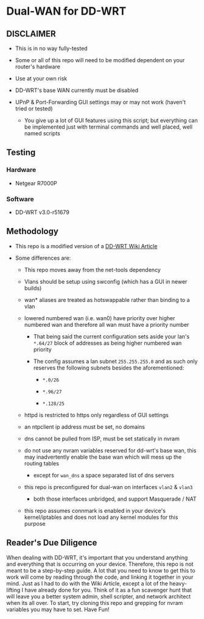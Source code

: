 # Dual-WAN for DD-WRT

## DISCLAIMER

- This is in no way fully-tested

- Some or all of this repo will need to be modified dependent on your router's hardware

- Use at your own risk

- DD-WRT's base WAN currently must be disabled

- UPnP & Port-Forwarding GUI settings may or may not work (haven't tried or tested)

  - You give up a lot of GUI features using this script; but everything can be implemented just with terminal commands and well placed, well named scripts

## Testing

### Hardware

- Netgear R7000P

### Software

- DD-WRT v3.0-r51679

## Methodology

- This repo is a modified version of a [DD-WRT Wiki Article](https://wiki.dd-wrt.com/wiki/index.php/Dual,_Triple_(and_probably_quad)_WAN_with_multiple_active_WAN_links_and_source_routing)

- Some differences are:

    - This repo moves away from the net-tools dependency

    - Vlans should be setup using swconfig (which has a GUI in newer builds)

    - wan* aliases are treated as hotswappable rather than binding to a vlan

    - lowered numbered wan (i.e. wan0) have priority over higher numbered wan and therefore all wan must have a priority number

        - That being said the current configuration sets aside your lan's `*.64/27` block of addresses as being higher numbered wan priority

        - The config assumes a lan subnet `255.255.255.0` and as such only reserves the following subnets besides the aforementioned:

            - `*.0/26`

            - `*.96/27`

            - `*.128/25`

    - httpd is restricted to https only regardless of GUI settings

    - an ntpclient ip address must be set, no domains

    - dns cannot be pulled from ISP, must be set statically in nvram

    - do not use any nvram variables reserved for dd-wrt's base wan, this may inadvertently enable the base wan which will mess up the routing tables

        - except for `wan_dns` a space separated list of dns servers

    - this repo is preconfigured for dual-wan on interfaces `vlan2` & `vlan3`

        - both those interfaces unbridged, and support Masquerade / NAT

    - this repo assumes connmark is enabled in your device's kernel/iptables and does not load any kernel modules for this purpose

## Reader's Due Diligence

When dealing with DD-WRT, it's important that you understand anything and everything that is occurring on your device. Therefore, this repo is not meant to be a step-by-step guide. A lot that you need to know to get this to work will come by reading through the code, and linking it together in your mind. Just as I had to do with the Wiki Article, except a lot of the heavy-lifting I have already done for you. Think of it as a fun scavenger hunt that will leave you a better system admin, shell scripter, and network architect when its all over. To start, try cloning this repo and grepping for nvram variables you may have to set. Have Fun!

